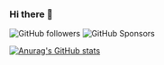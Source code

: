 ### Hi there 👋
![GitHub followers](https://img.shields.io/github/followers/Leo-Aqua)
![GitHub Sponsors](https://img.shields.io/github/sponsors/Leo-Aqua)
<!--
**Leo-Aqua/leo-aqua** is a ✨ _special_ ✨ repository because its `README.md` (this file) appears on your GitHub profile.

Here are some ideas to get you started:

- 🔭 I’m currently working on ...
- 🌱 I’m currently learning ...
- 👯 I’m looking to collaborate on ...
- 🤔 I’m looking for help with ...
- 💬 Ask me about ...
- 📫 How to reach me: ...
- 😄 Pronouns: ...
- ⚡ Fun fact: ...
-->
[![Anurag's GitHub stats](https://github-readme-stats.vercel.app/api?username=leo-aqua)](https://github.com/anuraghazra/github-readme-stats)
